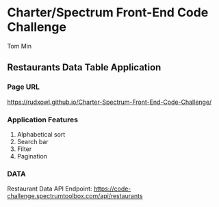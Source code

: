 # Charter/Spectrum Front-End Code Challenge
Tom Min

## Restaurants Data Table Application

### Page URL
https://rudxowl.github.io/Charter-Spectrum-Front-End-Code-Challenge/

### Application Features
1. Alphabetical sort
2. Search bar
3. Filter
4. Pagination 

### DATA
Restaurant Data
API Endpoint: https://code-challenge.spectrumtoolbox.com/api/restaurants
